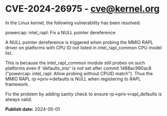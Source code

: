 # CVE-2024-26975 - cve@kernel.org

In the Linux kernel, the following vulnerability has been resolved:

powercap: intel_rapl: Fix a NULL pointer dereference

A NULL pointer dereference is triggered when probing the MMIO RAPL
driver on platforms with CPU ID not listed in intel_rapl_common CPU
model list.

This is because the intel_rapl_common module still probes on such
platforms even if 'defaults_msr' is not set after commit 1488ac990ac8
("powercap: intel_rapl: Allow probing without CPUID match"). Thus the
MMIO RAPL rp->priv->defaults is NULL when registering to RAPL framework.

Fix the problem by adding sanity check to ensure rp->priv->rapl_defaults
is always valid.

**Publish date:** 2024-05-01
